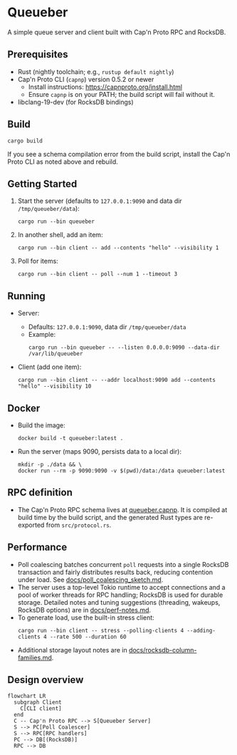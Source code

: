 Queueber
========

A simple queue server and client built with Cap'n Proto RPC and RocksDB.

Prerequisites
-------------

- Rust (nightly toolchain; e.g., `rustup default nightly`)
- Cap'n Proto CLI (`capnp`) version 0.5.2 or newer
  - Install instructions: https://capnproto.org/install.html
  - Ensure `capnp` is on your PATH; the build script will fail without it.
- libclang-19-dev (for RocksDB bindings)

Build
-----

```
cargo build
```

If you see a schema compilation error from the build script, install the Cap'n Proto CLI as noted above and rebuild.

Getting Started
---------------

1. Start the server (defaults to `127.0.0.1:9090` and data dir `/tmp/queueber/data`):
   ```
   cargo run --bin queueber
   ```
2. In another shell, add an item:
   ```
   cargo run --bin client -- add --contents "hello" --visibility 1
   ```
3. Poll for items:
   ```
   cargo run --bin client -- poll --num 1 --timeout 3
   ```

Running
-------

- Server:
  - Defaults: `127.0.0.1:9090`, data dir `/tmp/queueber/data`
  - Example:
    ```
    cargo run --bin queueber -- --listen 0.0.0.0:9090 --data-dir /var/lib/queueber
    ```

- Client (add one item):
  ```
  cargo run --bin client -- --addr localhost:9090 add --contents "hello" --visibility 10
  ```

Docker
------

- Build the image:
  ```
  docker build -t queueber:latest .
  ```
- Run the server (maps 9090, persists data to a local dir):
  ```
  mkdir -p ./data && \
  docker run --rm -p 9090:9090 -v $(pwd)/data:/data queueber:latest
  ```

RPC definition
--------------

- The Cap'n Proto RPC schema lives at [queueber.capnp](./queueber.capnp). It is compiled at build time by the build script, and the generated Rust types are re-exported from `src/protocol.rs`.

Performance
-----------

- Poll coalescing batches concurrent `poll` requests into a single RocksDB transaction and fairly distributes results back, reducing contention under load. See [docs/poll_coalescing_sketch.md](./docs/poll_coalescing_sketch.md).
- The server uses a top-level Tokio runtime to accept connections and a pool of worker threads for RPC handling; RocksDB is used for durable storage. Detailed notes and tuning suggestions (threading, wakeups, RocksDB options) are in [docs/perf-notes.md](./docs/perf-notes.md).
- To generate load, use the built-in stress client:
  ```
  cargo run --bin client -- stress --polling-clients 4 --adding-clients 4 --rate 500 --duration 60
  ```
- Additional storage layout notes are in [docs/rocksdb-column-families.md](./docs/rocksdb-column-families.md).

Design overview
---------------

```mermaid
flowchart LR
  subgraph Client
    C[CLI client]
  end
  C -- Cap'n Proto RPC --> S[Queueber Server]
  S --> PC[Poll Coalescer]
  S --> RPC[RPC handlers]
  PC --> DB[(RocksDB)]
  RPC --> DB
```
